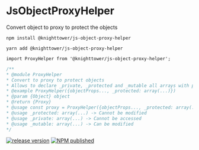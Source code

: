 # JsObjectProxyHelper
Convert object to proxy to protect the objects

``npm install @knighttower/js-object-proxy-helper``  

``yarn add @knighttower/js-object-proxy-helper``  

```import ProxyHelper from '@knighttower/js-object-proxy-helper';```

```css
/**
* @module ProxyHelper
* Convert to proxy to protect objects
* Allows to declare _private, _protected and _mutable all arrays with prop names
* @example ProxyHelper({objectProps..., _protected: array(...)})
* @param {Object} object
* @return {Proxy}
* @usage const proxy = ProxyHelper({objectProps..., _protected: array(...), _private: array(...), _mutable: array(...)})
* @usage _protected: array(...) -> Cannot be modified
* @usage _private: array(...) -> Cannot be accessed
* @usage _mutable: array(...) -> Can be modified
*/
```  
[![release version](https://github.com/knighttower/JsObjectProxyHelper/actions/workflows/pre-release.yml/badge.svg)](https://github.com/knighttower/JsObjectProxyHelper/actions/workflows/pre-release.yml)
[![NPM published](https://github.com/knighttower/JsObjectProxyHelper/actions/workflows/to-npm.yml/badge.svg)](https://github.com/knighttower/JsObjectProxyHelper/actions/workflows/to-npm.yml)
